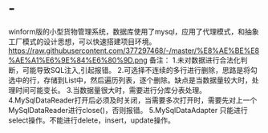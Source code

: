 # -
winform版的小型货物管理系统，数据库使用了mysql，应用了代理模式，和抽象工厂模式的设计思想，可以快速搭建项目环境。
https://raw.githubusercontent.com/377297468/-/master/%E8%AE%BE%E8%AE%A1%E6%9E%84%E6%80%9D.png
备注：
1.未对数据进行合法化判断，可能导致SQL注入,引起报错。
2.可选择不连续的多行进行删除，思路是将勾选中的行，存储到List中，然后遍历列表，逐个删除。缺点是当数据量较大时，处理时间可能变长。
3.当数据量很大时，需要进行分库分表处理。
4.MySqlDataReader打开后必须及时关闭，当需要多次打开时，需要先对上一个MySqlDataReader进行close()，否则报错。
5.MySqlDataAdapter 只能进行select操作。不能进行delete，insert，update操作。
